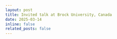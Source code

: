 ```yaml
---
layout: post
title: Invited talk at Brock University, Canada
date: 2025-03-14
inline: false
related_posts: false
---
```

